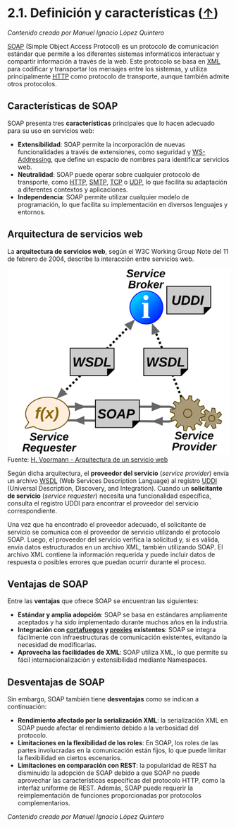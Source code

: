 # 2.1. Definición y características ([↑](README.md))

_Contenido creado por Manuel Ignacio López Quintero_

[SOAP](https://en.wikipedia.org/wiki/SOAP) (Simple Object Access Protocol) es un protocolo de comunicación estándar que permite a los diferentes sistemas informáticos interactuar y compartir información a través de la web. Este protocolo se basa en [XML](https://en.wikipedia.org/wiki/XML) para codificar y transportar los mensajes entre los sistemas, y utiliza principalmente [HTTP](https://en.wikipedia.org/wiki/HTTP) como protocolo de transporte, aunque también admite otros protocolos.

## Características de SOAP

SOAP presenta tres **características** principales que lo hacen adecuado para su uso en servicios web:

- **Extensibilidad**: SOAP permite la incorporación de nuevas funcionalidades a través de extensiones, como seguridad y [WS-Addressing](https://en.wikipedia.org/wiki/WS-Addressing), que define un espacio de nombres para identificar servicios web.
- **Neutralidad**: SOAP puede operar sobre cualquier protocolo de transporte, como [HTTP](https://en.wikipedia.org/wiki/HTTP), [SMTP](https://en.wikipedia.org/wiki/Simple_Mail_Transfer_Protocol), [TCP](https://en.wikipedia.org/wiki/Transmission_Control_Protocol) o [UDP](https://en.wikipedia.org/wiki/User_Datagram_Protocol), lo que facilita su adaptación a diferentes contextos y aplicaciones.
- **Independencia**: SOAP permite utilizar cualquier modelo de programación, lo que facilita su implementación en diversos lenguajes y entornos.

## Arquitectura de servicios web

La **arquitectura de servicios web**, según el W3C Working Group Note del 11 de febrero de 2004, describe la interacción entre servicios web.

![Arquitectura de un servicio web](2.1.png "Arquitectura de un servicio web")
Fuente: [H. Voormann - Arquitectura de un servicio web](https://en.wikipedia.org/wiki/Web_service#/media/File:Webservices-en.svg)

Según dicha arquitectura, el **proveedor del servicio** (*service provider*) envía un archivo [WSDL](https://en.wikipedia.org/wiki/Web_Services_Description_Language) (Web Services Description Language) al registro [UDDI](https://en.wikipedia.org/wiki/Web_Services_Discovery#Universal_Description_Discovery_and_Integration) (Universal Description, Discovery, and Integration). Cuando un **solicitante de servicio** (*service requester*) necesita una funcionalidad específica, consulta el registro UDDI para encontrar el proveedor del servicio correspondiente.

Una vez que ha encontrado el proveedor adecuado, el solicitante de servicio se comunica con el proveedor de servicio utilizando el protocolo SOAP. Luego, el proveedor del servicio verifica la solicitud y, si es válida, envía datos estructurados en un archivo XML, también utilizando SOAP. El archivo XML contiene la información requerida y puede incluir datos de respuesta o posibles errores que puedan ocurrir durante el proceso.

## Ventajas de SOAP

Entre las **ventajas** que ofrece SOAP se encuentran las siguientes:

- **Estándar y amplia adopción**: SOAP se basa en estándares ampliamente aceptados y ha sido implementado durante muchos años en la industria.
- **Integración con [cortafuegos](https://en.wikipedia.org/wiki/Firewall_(computing)) y [proxies](https://en.wikipedia.org/wiki/Proxy_server) existentes**: SOAP se integra fácilmente con infraestructuras de comunicación existentes, evitando la necesidad de modificarlas.
- **Aprovecha las facilidades de XML**: SOAP utiliza XML, lo que permite su fácil internacionalización y extensibilidad mediante Namespaces.

## Desventajas de SOAP

Sin embargo, SOAP también tiene **desventajas** como se indican a continuación:

- **Rendimiento afectado por la serialización XML**: la serialización XML en SOAP puede afectar el rendimiento debido a la verbosidad del protocolo.
- **Limitaciones en la flexibilidad de los roles**: En SOAP, los roles de las partes involucradas en la comunicación están fijos, lo que puede limitar la flexibilidad en ciertos escenarios.
- **Limitaciones en comparación con REST**: la popularidad de REST ha disminuido la adopción de SOAP debido a que SOAP no puede aprovechar las características específicas del protocolo HTTP, como la interfaz uniforme de REST. Además, SOAP puede requerir la reimplementación de funciones proporcionadas por protocolos complementarios.

_Contenido creado por Manuel Ignacio López Quintero_
